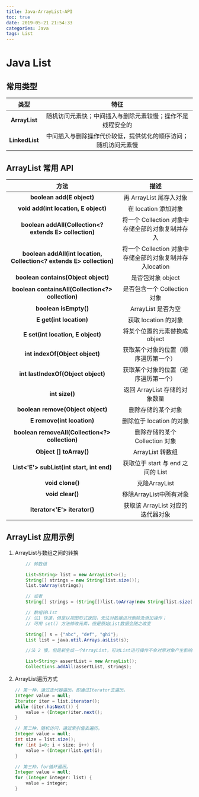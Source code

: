 ```yaml
---
title: Java-ArrayList-API
toc: true
date: 2019-05-21 21:54:33
categories: Java
tags: List
---
```


# **Java List**

## **常用类型**


类型 |特征 |
:-: | :-: | 
**ArrayList** | 随机访问元素快；中间插入与删除元素较慢；操作不是线程安全的 | 
**LinkedList** | 中间插入与删除操作代价较低，提供优化的顺序访问；随机访问元素慢 |


## **ArrayList 常用 API**

方法 | 描述 |
:-: | :-: | 
**boolean add(E object)** | 再 ArrayList 尾存入对象 | 
**void add(int location, E object)** | 在 location 添加对象 |
**boolean addAll(Collection<? extends E> collection)** | 将一个 Collection 对象中存储全部的对象复制并存入 |
**boolean addAll(int location, Collection<? extends E> collection)** | 将一个 Collection 对象中存储全部的对象复制并存入location |
**boolean contains(Object object)** | 是否包对象 object |
**boolean containsAll(Collection<?> collection)** | 是否包含一个 Collection 对象 |
**boolean isEmpty()** | ArrayList 是否为空 |
**E get(int location)** | 获取 location 的对象 |
**E set(int location, E object)** | 将某个位置的元素替换成 object |
**int indexOf(Object object)** | 获取某个对象的位置（顺序遍历第一个） |
**int lastIndexOf(Object object)** | 获取某个对象的位置（逆序遍历第一个） |
**int size()** | 返回 ArrayList 存储的对象数量 |
**boolean remove(Object object)** | 删除存储的某个对象 |
**E remove(int lcoation)** | 删除位于 location 的对象 |
**boolean removeAll(Collection<?> collection)** | 删除存储的某个 Collection 对象 |
**Object [] toArray()** | ArrayList 转数组 |
**List<'E'> subList(int start, int end)** | 获取位于 start 与 end 之间的 List |
**void clone()** | 克隆ArrayList |
**void clear()** | 移除ArrayList中所有对象 |
**Iterator<'E'> iterator()** | 获取该 ArrayList 对应的迭代器对象 |

## ArrayList 应用示例

1. ArrayList与数组之间的转换

    ```Java
        // 转数组

        List<String> list = new ArrayList<>();
        String[] strings = new String[list.size()];
        list.toArray(strings);

        // 或者
        String[] strings = (String[])list.toArray(new String[list.size()]);

        // 数组转LIst
        // 法1 快速，但是以视图形式返回，无法对数据进行删除及添加操作；
        // 可用 set() 方法修改元素，但是原始List数据会随之改变

        String[] s = {"abc", "def", "ghi"};
        List list = java.util.Arrays.asList(s);

        //法 2 慢，但是新生成一个ArrayList，可对List进行操作不会对原对象产生影响

        List<String> assertList = new ArrayList();
        Collections.addAll(assertList, strings);
    ```
2. ArrayList遍历方式

    ```Java
    // 第一种，通过迭代器遍历。即通过Iterator去遍历。
    Integer value = null;
    Iterator iter = list.iterator();
    while (iter.hasNext()) {
        value = (Integer)iter.next();
    }

    // 第二种，随机访问，通过索引值去遍历。
    Integer value = null;
    int size = list.size();
    for (int i=0; i < size; i++) {
        value = (Integer)list.get(i);        
    }

    // 第三种，for循环遍历。
    Integer value = null;
    for (Integer integer: list) {
        value = integer;
    }
    ```